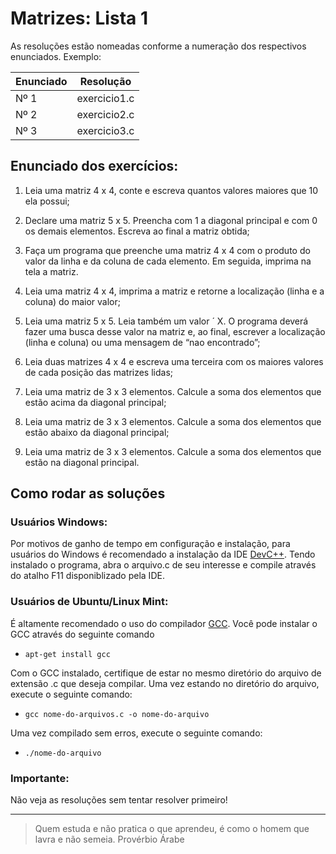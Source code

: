 # Matrizes: Lista 1

As resoluções estão nomeadas conforme a numeração dos respectivos enunciados.
Exemplo:

| Enunciado | Resolução    |
| --------- | ------------ |
| Nº 1      | exercicio1.c |
| Nº 2      | exercicio2.c |
| Nº 3      | exercicio3.c |

## Enunciado dos exercícios:

1. Leia uma matriz 4 x 4, conte e escreva quantos valores maiores que 10 ela possui;

2. Declare uma matriz 5 x 5. Preencha com 1 a diagonal principal e com 0 os demais elementos. Escreva ao final a matriz obtida;

3. Faça um programa que preenche uma matriz 4 x 4 com o produto do valor da linha e da coluna de cada elemento. Em seguida, imprima na tela a matriz.

4. Leia uma matriz 4 x 4, imprima a matriz e retorne a localização (linha e a coluna) do maior valor;

5. Leia uma matriz 5 x 5. Leia também um valor ´ X. O programa deverá fazer uma busca desse valor na matriz e, ao final, escrever a localização (linha e coluna) ou uma mensagem de “nao encontrado”;

6. Leia duas matrizes 4 x 4 e escreva uma terceira com os maiores valores de cada posição das matrizes lidas;

7. Leia uma matriz de 3 x 3 elementos. Calcule a soma dos elementos que estão acima da diagonal principal;

8. Leia uma matriz de 3 x 3 elementos. Calcule a soma dos elementos que estão abaixo da diagonal principal;

9. Leia uma matriz de 3 x 3 elementos. Calcule a soma dos elementos que estão na diagonal principal.


## Como rodar as soluções

### Usuários Windows:

Por motivos de ganho de tempo em configuração e instalação, para usuários do Windows é recomendado a instalação da IDE
[DevC++](https://sourceforge.net/projects/orwelldevcpp/). Tendo instalado o programa, abra o arquivo.c de seu interesse e compile através do atalho F11 disponiblizado pela IDE.

### Usuários de Ubuntu/Linux Mint:

É altamente recomendado o uso do compilador [GCC](https://gcc.gnu.org/). Você pode instalar o GCC através do seguinte comando

- `apt-get install gcc`

Com o GCC instalado, certifique de estar no mesmo diretório do arquivo de extensão .c que deseja compilar. Uma vez estando no diretório do arquivo, execute o seguinte comando:

- `gcc nome-do-arquivos.c -o nome-do-arquivo`

Uma vez compilado sem erros, execute o seguinte comando:

- `./nome-do-arquivo`

### Importante:

Não veja as resoluções sem tentar resolver primeiro!

---

> Quem estuda e não pratica o que aprendeu, é como o homem que lavra e não semeia. Provérbio Árabe
